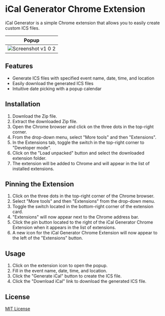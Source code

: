 # iCal Generator Chrome Extension

iCal Generator is a simple Chrome extension that allows you to easily create custom ICS files.

|Popup|
|---|
|![Screenshot v1 0 2](https://github.com/TO226/iCal-Generator/assets/109842406/8ec7a1c7-aecf-4654-bf93-397832e8fd08)|

## Features

- Generate ICS files with specified event name, date, time, and location
- Easily download the generated ICS files
- Intuitive date picking with a popup calendar

## Installation

1. Download the Zip file.
2. Extract the downloaded Zip file.
3. Open the Chrome browser and click on the three dots in the top-right corner.
4. From the drop-down menu, select "More tools" and then "Extensions".
5. In the Extensions tab, toggle the switch in the top-right corner to "Developer mode".
6. Click on the "Load unpacked" button and select the downloaded extension folder.
7. The extension will be added to Chrome and will appear in the list of installed extensions.

## Pinning the Extension

1. Click on the three dots in the top-right corner of the Chrome browser.
2. Select "More tools" and then "Extensions" from the drop-down menu.
3. Toggle the switch located in the bottom-right corner of the extension card.
4. "Extensions" will now appear next to the Chrome address bar.
5. Click the pin button located to the right of the iCal Generator Chrome Extension when it appears in the list of extensions.
6. A new icon for the iCal Generator Chrome Extension will now appear to the left of the "Extensions" button.

## Usage

1. Click on the extension icon to open the popup.
2. Fill in the event name, date, time, and location.
3. Click the "Generate iCal" button to create the ICS file.
4. Click the "Download iCal" link to download the generated ICS file.

## License

[MIT License](./LICENSE)
